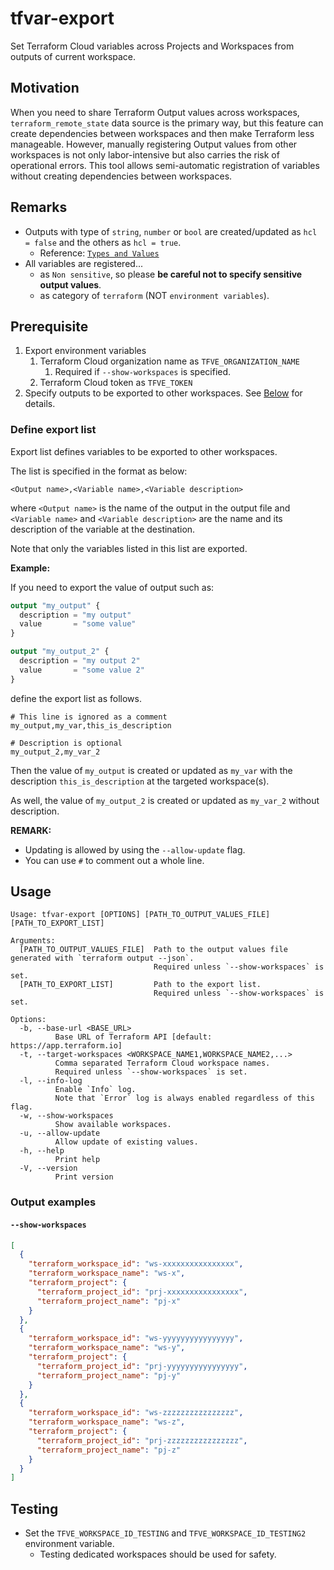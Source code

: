 # tfvar-export

Set Terraform Cloud variables across Projects and Workspaces from outputs of
current workspace.

## Motivation

When you need to share Terraform Output values across workspaces,
`terraform_remote_state` data source is the primary way, but this feature can
create dependencies between workspaces and then make Terraform less manageable.
However, manually registering Output values from other workspaces is not only
labor-intensive but also carries the risk of operational errors. This tool
allows semi-automatic registration of variables without creating dependencies
between workspaces.

## Remarks

- Outputs with type of `string`, `number` or `bool` are created/updated as
  `hcl = false` and the others as `hcl = true`.
  - Reference:
    [`Types and Values`](https://developer.hashicorp.com/terraform/language/expressions/types)
- All variables are registered...
  - as `Non sensitive`, so please **be careful not to specify sensitive output
    values**.
  - as category of `terraform` (NOT `environment variables`).

## Prerequisite

1. Export environment variables
   1. Terraform Cloud organization name as `TFVE_ORGANIZATION_NAME`
      1. Required if `--show-workspaces` is specified.
   2. Terraform Cloud token as `TFVE_TOKEN`
2. Specify outputs to be exported to other workspaces. See
   [Below](#define-export-list) for details.

### Define export list

Export list defines variables to be exported to other workspaces.

The list is specified in the format as below:

```text
<Output name>,<Variable name>,<Variable description>
```

where `<Output name>` is the name of the output in the output file and
`<Variable name>` and `<Variable description>` are the name and its description
of the variable at the destination.

Note that only the variables listed in this list are exported.

**Example:**

If you need to export the value of output such as:

```terraform
output "my_output" {
  description = "my output"
  value       = "some value"
}

output "my_output_2" {
  description = "my output 2"
  value       = "some value 2"
}
```

define the export list as follows.

```text
# This line is ignored as a comment
my_output,my_var,this_is_description

# Description is optional
my_output_2,my_var_2
```

Then the value of `my_output` is created or updated as `my_var` with the
description `this_is_description` at the targeted workspace(s).

As well, the value of `my_output_2` is created or updated as `my_var_2` without
description.

**REMARK:**

- Updating is allowed by using the `--allow-update` flag.
- You can use `#` to comment out a whole line.

## Usage

```text
Usage: tfvar-export [OPTIONS] [PATH_TO_OUTPUT_VALUES_FILE] [PATH_TO_EXPORT_LIST]

Arguments:
  [PATH_TO_OUTPUT_VALUES_FILE]  Path to the output values file generated with `terraform output --json`.
                                Required unless `--show-workspaces` is set.
  [PATH_TO_EXPORT_LIST]         Path to the export list.
                                Required unless `--show-workspaces` is set.

Options:
  -b, --base-url <BASE_URL>
          Base URL of Terraform API [default: https://app.terraform.io]
  -t, --target-workspaces <WORKSPACE_NAME1,WORKSPACE_NAME2,...>
          Comma separated Terraform Cloud workspace names.
          Required unless `--show-workspaces` is set.
  -l, --info-log
          Enable `Info` log.
          Note that `Error` log is always enabled regardless of this flag.
  -w, --show-workspaces
          Show available workspaces.
  -u, --allow-update
          Allow update of existing values.
  -h, --help
          Print help
  -V, --version
          Print version
```

### Output examples

#### `--show-workspaces`

```json
[
  {
    "terraform_workspace_id": "ws-xxxxxxxxxxxxxxxx",
    "terraform_workspace_name": "ws-x",
    "terraform_project": {
      "terraform_project_id": "prj-xxxxxxxxxxxxxxxx",
      "terraform_project_name": "pj-x"
    }
  },
  {
    "terraform_workspace_id": "ws-yyyyyyyyyyyyyyyy",
    "terraform_workspace_name": "ws-y",
    "terraform_project": {
      "terraform_project_id": "prj-yyyyyyyyyyyyyyyy",
      "terraform_project_name": "pj-y"
    }
  },
  {
    "terraform_workspace_id": "ws-zzzzzzzzzzzzzzzz",
    "terraform_workspace_name": "ws-z",
    "terraform_project": {
      "terraform_project_id": "prj-zzzzzzzzzzzzzzzz",
      "terraform_project_name": "pj-z"
    }
  }
]
```

## Testing

- Set the `TFVE_WORKSPACE_ID_TESTING` and `TFVE_WORKSPACE_ID_TESTING2`
  environment variable.
  - Testing dedicated workspaces should be used for safety.
